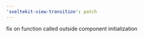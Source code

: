 ```yaml
---
'sveltekit-view-transition': patch
---
```


fix on function called outside component initialization
